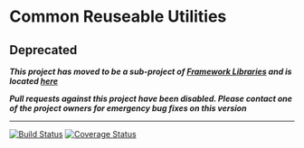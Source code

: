 # Common Reuseable Utilities

## Deprecated

_**This project has moved to be a sub-project of [Framework Libraries](https://github.com/CJSCommonPlatform/framework-libraries) and is located [here](https://github.com/CJSCommonPlatform/framework-libraries/blob/master/framework-utilities/utilites/README.md)**_

_**Pull requests against this project have been disabled. Please contact one of the project owners for emergency bug fixes on this version**_

---

[![Build Status](https://travis-ci.org/CJSCommonPlatform/utilities.svg?branch=master)](https://travis-ci.org/CJSCommonPlatform/utilities) [![Coverage Status](https://coveralls.io/repos/github/CJSCommonPlatform/utilities/badge.svg?branch=master)](https://coveralls.io/github/CJSCommonPlatform/utilities?branch=master)

